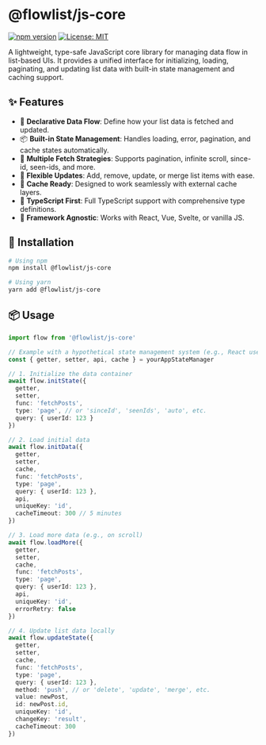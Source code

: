 # @flowlist/js-core

[![npm version](https://img.shields.io/npm/v/@flowlist/js-core.svg)](https://www.npmjs.com/package/@flowlist/js-core)
[![License: MIT](https://img.shields.io/badge/License-MIT-green.svg)](https://opensource.org/licenses/MIT)

A lightweight, type-safe JavaScript core library for managing data flow in list-based UIs. It provides a unified interface for initializing, loading, paginating, and updating list data with built-in state management and caching support.

## ✨ Features

- 🧠 **Declarative Data Flow**: Define how your list data is fetched and updated.
- 📦 **Built-in State Management**: Handles loading, error, pagination, and cache states automatically.
- 🔁 **Multiple Fetch Strategies**: Supports pagination, infinite scroll, since-id, seen-ids, and more.
- 🔄 **Flexible Updates**: Add, remove, update, or merge list items with ease.
- 💾 **Cache Ready**: Designed to work seamlessly with external cache layers.
- 🧪 **TypeScript First**: Full TypeScript support with comprehensive type definitions.
- 🧩 **Framework Agnostic**: Works with React, Vue, Svelte, or vanilla JS.

## 🚀 Installation

```bash
# Using npm
npm install @flowlist/js-core

# Using yarn
yarn add @flowlist/js-core
```

## 📦 Usage

```ts
import flow from '@flowlist/js-core'

// Example with a hypothetical state management system (e.g., React useState, Zustand, etc.)
const { getter, setter, api, cache } = yourAppStateManager

// 1. Initialize the data container
await flow.initState({
  getter,
  setter,
  func: 'fetchPosts',
  type: 'page', // or 'sinceId', 'seenIds', 'auto', etc.
  query: { userId: 123 }
})

// 2. Load initial data
await flow.initData({
  getter,
  setter,
  cache,
  func: 'fetchPosts',
  type: 'page',
  query: { userId: 123 },
  api,
  uniqueKey: 'id',
  cacheTimeout: 300 // 5 minutes
})

// 3. Load more data (e.g., on scroll)
await flow.loadMore({
  getter,
  setter,
  cache,
  func: 'fetchPosts',
  type: 'page',
  query: { userId: 123 },
  api,
  uniqueKey: 'id',
  errorRetry: false
})

// 4. Update list data locally
await flow.updateState({
  getter,
  setter,
  cache,
  func: 'fetchPosts',
  type: 'page',
  query: { userId: 123 },
  method: 'push', // or 'delete', 'update', 'merge', etc.
  value: newPost,
  id: newPost.id,
  uniqueKey: 'id',
  changeKey: 'result',
  cacheTimeout: 300
})
```
